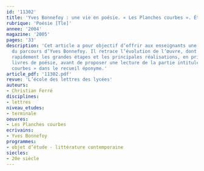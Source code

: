 ```yaml
---
id: '11302'
title: 'Yves Bonnefoy : une vie en poésie. « Les Planches courbes ». Étude intégrale'
rubrique: 'Poésie [Tle]'
annee: '2004'
magazine: '2005'
pages: '33'
description: 'Cet article a pour objectif d’offrir aux enseignants une synthèse chronologique
  du parcours d’Yves Bonnefoy. Il retrace l’évolution de l’œuvre, dont il présente
  rapidement les grandes étapes et les principales réalisations, en privilégiant les
  livres de poésie, avant de proposer une lecture de la partie intitulée « Les Planches
  courbes » dans le recueil éponyme.'
article_pdf: '11302.pdf'
revue: 'L’école des lettres des lycées'
auteurs:
- Christian Ferré
disciplines:
- lettres
niveau_etudes:
- terminale
oeuvres:
- Les Planches courbes
ecrivains:
- Yves Bonnefoy
programmes:
- objet d’étude - littérature contemporaine
siecles:
- 20e siècle
---
```


